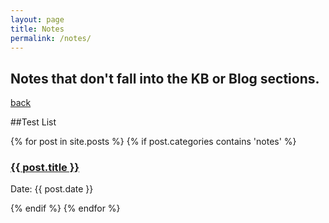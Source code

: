 ```yaml
---
layout: page
title: Notes
permalink: /notes/
---
```


## Notes that don't fall into the KB or Blog sections.

[back](./)

##Test List

<div>
{% for post in site.posts %}
  {% if post.categories contains 'notes' %}
    <div class="post">
        <h3 class="title"><a href="{{ post.url }}">{{ post.title }}</a></h3>
        <p class="meta">Date: {{ post.date }}</p>
    </div>
  {% endif %}
{% endfor %}
</div>
